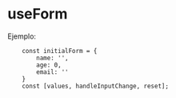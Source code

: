 # useForm

Ejemplo:

```
    const initialForm = {
        name: '',
        age: 0,
        email: ''
    }
    const [values, handleInputChange, reset];
```
